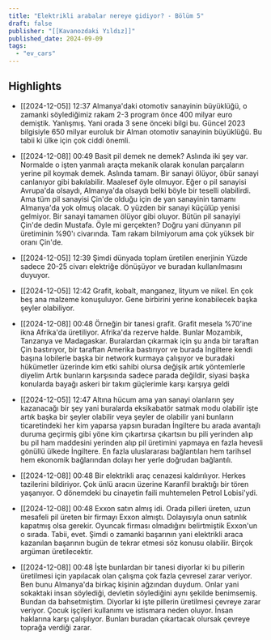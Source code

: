 ```yaml
---
title: "Elektrikli arabalar nereye gidiyor? - Bölüm 5"
draft: false
publisher: "[[Kavanozdaki Yıldız]]"
published_date: 2024-09-09
tags:
  - "ev_cars"
---
```



## Highlights
* [[2024-12-05]] 12:37  Almanya'daki otomotiv sanayinin büyüklüğü, o zamanki söylediğimiz rakam 2-3 program önce 400 milyar euro demiştik. Yanlışmış. Yani orada 3 sene önceki bilgi bu. Güncel 2023 bilgisiyle 650 milyar euroluk bir Alman otomotiv sanayinin büyüklüğü. Bu tabii ki ülke için çok ciddi önemli.

* [[2024-12-08]] 00:49  Basit pil demek ne demek? Aslında iki şey var. Normalde o işten yanmalı araçta mekanik olarak konulan parçaların yerine pil koymak demek. Aslında tamam. Bir sanayi ölüyor, öbür sanayi canlanıyor gibi bakılabilir. Maalesef öyle olmuyor. Eğer o pil sanayisi Avrupa'da olsaydı, Almanya'da olsaydı belki böyle bir teselli olabilirdi. Ama tüm pil sanayisi Çin'de olduğu için de yan sanayinin tamamı Almanya'da yok olmuş olacak. O yüzden bir sanayi küçülüp yenisi gelmiyor. Bir sanayi tamamen ölüyor gibi oluyor. Bütün pil sanayiyi Çin'de dedin Mustafa. Öyle mi gerçekten? Doğru yani dünyanın pil üretiminin %90'ı civarında. Tam rakam bilmiyorum ama çok yüksek bir oranı Çin'de.

* [[2024-12-05]] 12:39  Şimdi dünyada toplam üretilen enerjinin Yüzde sadece 20-25 civarı elektriğe dönüşüyor ve buradan kullanılmasını duyuyor.

* [[2024-12-05]] 12:42  Grafit, kobalt, manganez, lityum ve nikel. En çok beş ana malzeme konuşuluyor. Gene birbirini yerine konabilecek başka şeyler olabiliyor.

* [[2024-12-08]] 00:48  Örneğin bir tanesi grafit. Grafit mesela %70'ine ikna Afrika'da üretiliyor. Afrika'da rezerve halde. Bunlar Mozambik, Tanzanya ve Madagaskar. Buralardan çıkarmak için şu anda bir taraftan Çin bastırıyor, bir taraftan Amerika bastırıyor ve burada İngiltere kendi başına lobilerle başka bir network kurmaya çalışıyor ve buradaki hükümetler üzerinde kim etki sahibi olursa değişik artık yöntemlerle diyelim Artık bunların karşısında sadece parada değildir, siyasi başka konularda bayağı askeri bir takım güçlerimle karşı karşıya geldi

* [[2024-12-05]] 12:47  Altına hücum ama yan sanayi olanların şey kazanacağı bir şey yani buralarda eksikabatör satmak modu olabilir işte artık başka bir şeyler olabilir veya şeyler de olabilir yani bunların ticaretindeki her kim yaparsa yapsın buradan İngiltere bu arada avantajlı duruma geçirmiş gibi yöne kim çıkartırsa çıkartsın bu pili yerinden alıp bu pil ham maddesini yerinden alıp pil üretimini yapmaya en fazla hevesli gönüllü ülkede İngiltere. En fazla uluslararası bağlantıları hem tarihsel hem ekonomik bağlarından dolayı her yerle doğrudan bağlantılı.

* [[2024-12-08]] 00:48  Bir elektrikli araç cenazesi kaldırılıyor. Herkes tazilerini bildiriyor. Çok ünlü aracın üzerine Karanfil bıraktığı bir tören yaşanıyor. O dönemdeki bu cinayetin faili muhtemelen Petrol Lobisi'ydi.

* [[2024-12-08]] 00:48  Exxon satın almış idi. Orada pilleri üreten, uzun mesafeli pil üreten bir firmayı Exxon almıştı. Dolayısıyla onun satınlık kapatmış olsa gerekir. Oyuncak firması olmadığını belirtmiştik Exxon'un o sırada. Tabii, evet. Şimdi o zamanki başarının yani elektrikli araca kazanılan başarının bugün de tekrar etmesi söz konusu olabilir. Birçok argüman üretilecektir.

* [[2024-12-08]] 00:48  İşte bunlardan bir tanesi diyorlar ki bu pillerin üretilmesi için yapılacak olan çalışma çok fazla çevresel zarar veriyor. Ben bunu Almanya'da birkaç kişinin ağzından duydum. Onlar yani sokaktaki insan söylediği, devletin söylediğini aynı şekilde benimsemiş. Bundan da bahsetmiştim. Diyorlar ki işte pillerin üretilmesi çevreye zarar veriyor. Çocuk işçileri kullanımı ve istismara neden oluyor. İnsan haklarına karşı çalışılıyor. Bunları buradan çıkartacak olursak çevreye toprağa verdiği zarar.

